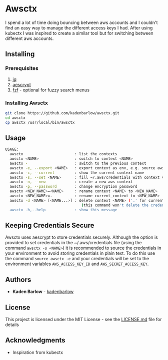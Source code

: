 # Awsctx

I spend a lot of time doing bouncing between aws accounts and I couldn't find an easy way to manage the different access keys I had. After using kubectx I was inspired to create a similar tool but for switching between different aws accounts.

## Installing

### Prerequisites
1. [jq](https://stedolan.github.io/jq/)
2. [aescrypt](https://www.aescrypt.com/)
3. [fzf](https://github.com/junegunn/fzf) - optional for fuzzy search menus

### Installing Awsctx
```bash
git clone https://github.com/kadenbarlow/awsctx.git
cd awsctx
cp awsctx /usr/local/bin/awsctx
```

## Usage
```bash
USAGE:
  awsctx                       : list the contexts
  awsctx <NAME>                : switch to context <NAME>
  awsctx -                     : switch to the previous context
  awsctx -e, --export <NAME>   : export context as env, e.g. source awsctx -e <name>
  awsctx -c, --current         : show the current context name
  awsctx -s, --set <NAME>      : fill ~/.aws/credentials with context variables
  awsctx -n, --new             : create a new aws context
  awsctx -p, --password        : change encryption password
  awsctx <NEW_NAME>=<NAME>     : rename context <NAME> to <NEW_NAME>
  awsctx <NEW_NAME>=.          : rename current_context to <NEW_NAME>
  awsctx -d <NAME> [<NAME...>] : delete context <NAME> ('.' for current_context)
                                  (this command won't delete the credentials in ~/.aws/credentials)
  awsctx -h,--help             : show this message
```

## Keeping Credentials Secure
Awsctx uses aescrypt to store credentials securely. Although the option is provided to set credentials in the ~/.aws/credentials file (using the command `awsctx -s <NAME>`) it is recommended to source the credentials in your environment to avoid storing credentials in plain text. To do this use the command `source awsctx -e` and your credentials will be set to the environment variables `AWS_ACCESS_KEY_ID` and `AWS_SECRET_ACCESS_KEY`.

## Authors

* **Kaden Barlow** - [kadenbarlow](https://github.com/kadenbarlow)

## License

This project is licensed under the MIT License - see the [LICENSE.md](LICENSE.md) file for details

## Acknowledgments

* Inspiration from kubectx
